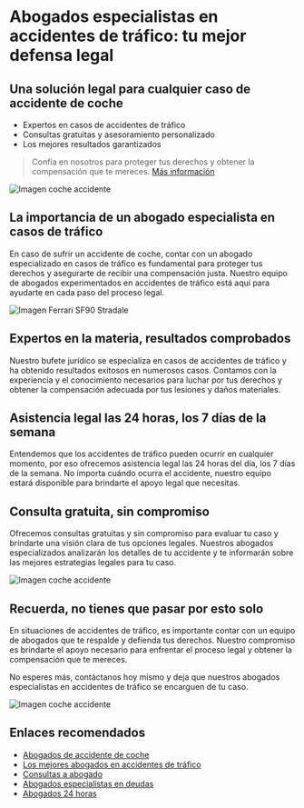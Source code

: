 # Abogados especialistas en accidentes de tráfico: tu mejor defensa legal

## Una solución legal para cualquier caso de accidente de coche

* Expertos en casos de accidentes de tráfico
* Consultas gratuitas y asesoramiento personalizado
* Los mejores resultados garantizados

> Confía en nosotros para proteger tus derechos y obtener la compensación que te mereces. [Más información](https://www.abogados-accidente-coche.com)

![Imagen coche accidente](https://images.coches.com/_vn_/kia/Sportage/c399cf1d98a95d24f8e8715dd0b13fb2.jpg)

## La importancia de un abogado especialista en casos de tráfico

En caso de sufrir un accidente de coche, contar con un abogado especializado en casos de tráfico es fundamental para proteger tus derechos y asegurarte de recibir una compensación justa. Nuestro equipo de abogados experimentados en accidentes de tráfico está aquí para ayudarte en cada paso del proceso legal.

![Imagen Ferrari SF90 Stradale](https://media.gq.com.mx/photos/5f6bd44cbc946e88f6c96296/1:1/w_1800,h_1800,c_limit/Ferrari-SF90-Stradale-1ok.jpg)

## Expertos en la materia, resultados comprobados

Nuestro bufete jurídico se especializa en casos de accidentes de tráfico y ha obtenido resultados exitosos en numerosos casos. Contamos con la experiencia y el conocimiento necesarios para luchar por tus derechos y obtener la compensación adecuada por tus lesiones y daños materiales.

## Asistencia legal las 24 horas, los 7 días de la semana

Entendemos que los accidentes de tráfico pueden ocurrir en cualquier momento, por eso ofrecemos asistencia legal las 24 horas del día, los 7 días de la semana. No importa cuándo ocurra el accidente, nuestro equipo estará disponible para brindarte el apoyo legal que necesitas.

## Consulta gratuita, sin compromiso

Ofrecemos consultas gratuitas y sin compromiso para evaluar tu caso y brindarte una visión clara de tus opciones legales. Nuestros abogados especializados analizarán los detalles de tu accidente y te informarán sobre las mejores estrategias legales para tu caso.

![Imagen coche accidente](https://www.motor.mapfre.es/media/2018/08/motor-2-cochesespana-2.jpg)

## Recuerda, no tienes que pasar por esto solo

En situaciones de accidentes de tráfico, es importante contar con un equipo de abogados que te respalde y defienda tus derechos. Nuestro compromiso es brindarte el apoyo necesario para enfrentar el proceso legal y obtener la compensación que te mereces.

No esperes más, contáctanos hoy mismo y deja que nuestros abogados especialistas en accidentes de tráfico se encarguen de tu caso.

![Imagen coche accidente](https://encrypted-tbn0.gstatic.com/images?q=tbn:ANd9GcSQEElx5ZwxYw1-C0hy8dBZ5ki-yZLQY0WiY6CCI4ttaH3QOKIeUJZwb7wxXEKv4AZVBNc&usqp=CAU)

## Enlaces recomendados

- [Abogados de accidente de coche](/abogados-accidente-coche)
- [Los mejores abogados en accidentes de tráfico](/los-mejores-abogados-en-accidentes-de-trafico)
- [Consultas a abogado](/consultas-a-abogado)
- [Abogados especialistas en deudas](/abogados-especialistas-en-deudas)
- [Abogados 24 horas](/abogados-24-horas)